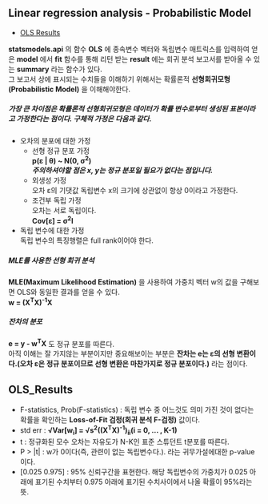 ## Linear regression analysis - Probabilistic Model

- [OLS Results](#ols_results)

**statsmodels.api** 의 함수 **OLS** 에 종속변수 벡터와 독립변수 매트릭스를 입력하여 얻은 **model** 에서 **fit** 함수를 통해 리턴 받는 **result** 에는 회귀 분석 보고서를 받아올 수 있는 **summary** 라는 함수가 있다.<br>
그 보고서 상에 표시되는 수치들을 이해하기 위해서는 확률론적 **선형회귀모형(Probabilistic Model)** 을 이해해야한다.
<br>
##### 가장 큰 차이점은 확률론적 선형회귀모형은 데이터가 확률 변수로부터 생성된 표본이라고 가정한다는 점이다. 구체적 가정은 다음과 같다.
- 오차의 분포에 대한 가정
  - 선형 정규 분포 가정<br>
    **p(&epsilon; | &theta;) ~ N(0, &sigma;<sup>2</sup>)**<br>
    _**주의하셔야할 점은 x, y는 정규 분포일 필요가 없다는 점입니다.**_
  - 외생성 가정<br>
    오차 &epsilon;의 기댓값 독립변수 x의 크기에 상관없이 항상 0이라고 가정한다.
  - 조건부 독립 가정<br>
    오차는 서로 독립이다.<br>
    **Cov[&epsilon;] = &sigma;<sup>2</sup>I**
- 독립 변수에 대한 가정<br>
  독립 변수의 특징행렬은 full rank이어야 한다.

##### MLE를 사용한 선형 회귀 분석
**MLE(Maximum Likelihood Estimation)** 을 사용하여 가중치 벡터 w의 값을 구해보면 OLS와 동일한 결과를 얻을 수 있다.<br>
**w = (X<sup>T</sup>X)<sup>-1</sup>X**

##### 잔차의 분포
**e = y - w<sup>T</sup>X** 도 정규 분포를 따른다.<br>
아직 이해는 잘 가지않는 부분이지만 중요해보이는 부분은 **잔차는 e는 &epsilon;의 선형 변환이다.(오차 &epsilon;은 정규 분포이므로 선형 변환은 마찬가지로 정규 분포이다.)** 라는 점이다.

## OLS_Results
- F-statistics, Prob(F-statistics) : 독립 변수 중 어느것도 의미 가진 것이 없다는 확률을 확인하는 **Loss-of-Fit 검정(회귀 분석 F-검정)** 값이다.
- std err : **&radic;Var[w<sub>i</sub>] = &radic;s<sup>2</sup>((X<sup>T</sup>X)<sup>-1</sup>)<sub>ii</sub>(i = 0, ... , K-1)**
- t : 정규화된 모수 오차는 자유도가 N-K인 표준 스튜던트 t분포를 따른다.
- P > |t| : w가 0이다(즉, 관련이 없는 독립변수다.). 라는 귀무가설에대한 p-value이다.
- [0.025 0.975] : 95% 신뢰구간을 표현한다. 해당 독립변수의 가중치가 0.025 아래에 표기된 수치부터 0.975 아래에 표기된 수치사이에서 나올 확률이 95%라는 뜻.
